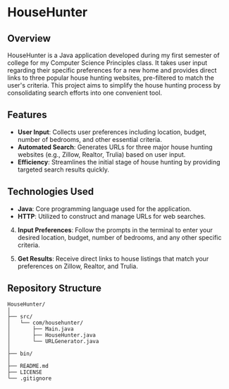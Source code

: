 # HouseHunter

## Overview

HouseHunter is a Java application developed during my first semester of college for my Computer Science Principles class. It takes user input regarding their specific preferences for a new home and provides direct links to three popular house hunting websites, pre-filtered to match the user's criteria. This project aims to simplify the house hunting process by consolidating search efforts into one convenient tool.

## Features

- **User Input**: Collects user preferences including location, budget, number of bedrooms, and other essential criteria.
- **Automated Search**: Generates URLs for three major house hunting websites (e.g., Zillow, Realtor, Trulia) based on user input.
- **Efficiency**: Streamlines the initial stage of house hunting by providing targeted search results quickly.

## Technologies Used

- **Java**: Core programming language used for the application.
- **HTTP**: Utilized to construct and manage URLs for web searches.

4. **Input Preferences**: Follow the prompts in the terminal to enter your desired location, budget, number of bedrooms, and any other specific criteria.

5. **Get Results**: Receive direct links to house listings that match your preferences on Zillow, Realtor, and Trulia.

## Repository Structure

```
HouseHunter/
│
├── src/
│   └── com/househunter/
│       ├── Main.java
│       ├── HouseHunter.java
│       └── URLGenerator.java
│
├── bin/
│
├── README.md
├── LICENSE
└── .gitignore
```
